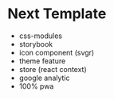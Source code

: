# Next Template

- css-modules
- storybook
- icon component (svgr)
- theme feature
- store (react context)
- google analytic
- 100% pwa
